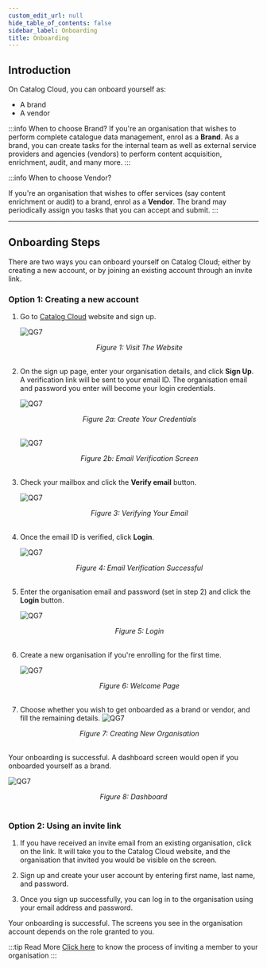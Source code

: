```yaml
---
custom_edit_url: null
hide_table_of_contents: false
sidebar_label: Onboarding
title: Onboarding
---
```


## Introduction

On Catalog Cloud, you can onboard yourself as:
* A brand
* A vendor

:::info When to choose Brand?
If you're an organisation that wishes to perform complete catalogue data management, enrol as a **Brand**. As a brand, you can create tasks for the internal team as well as external service providers and agencies (vendors) to perform content acquisition, enrichment, audit, and many more.
:::

:::info When to choose Vendor?

If you're an organisation that wishes to offer services (say content enrichment or audit) to a brand, enrol as a **Vendor**. The brand may periodically assign you tasks that you can accept and submit.
:::


---

## Onboarding Steps

There are two ways you can onboard yourself on Catalog Cloud; either by creating a new account, or by joining an existing account through an invite link.

### Option 1: Creating a new account

1. Go to <a href="https://www.xcatalogz5.de/" target="_blank">Catalog Cloud</a> website and sign up.

    ![QG7](https://cdn.pixelbin.io/v2/doc/original/vms/onboarding/signup.png)
    <center><em>Figure 1: Visit The Website</em></center><br />

2. On the sign up page, enter your organisation details, and click **Sign Up**. A verification link will be sent to your email ID. The organisation email and password you enter will become your login credentials.

    ![QG7](https://cdn.pixelbin.io/v2/doc/original/vms/onboarding/details.png)
    <center><em>Figure 2a: Create Your Credentials</em></center><br />

    ![QG7](https://cdn.pixelbin.io/v2/doc/original/vms/onboarding/verify3.png)
    <center><em>Figure 2b: Email Verification Screen</em></center><br />

3. Check your mailbox and click the **Verify email** button.

    ![QG7](https://cdn.pixelbin.io/v2/doc/original/vms/onboarding/verify-email.png)
    <center><em>Figure 3: Verifying Your Email</em></center><br />

4. Once the email ID is verified, click **Login**.

    ![QG7](https://cdn.pixelbin.io/v2/doc/original/vms/onboarding/login.png)
    <center><em>Figure 4: Email Verification Successful</em></center><br />

5. Enter the organisation email and password (set in step 2) and click the **Login** button.

    ![QG7](https://cdn.pixelbin.io/v2/doc/original/vms/onboarding/login2.png)
    <center><em>Figure 5: Login</em></center><br />

6. Create a new organisation if you're enrolling for the first time.

    ![QG7](https://cdn.pixelbin.io/v2/doc/original/vms/onboarding/create-org.png)
    <center><em>Figure 6: Welcome Page</em></center><br />

7. Choose whether you wish to get onboarded as a brand or vendor, and fill the remaining details.
    ![QG7](https://cdn.pixelbin.io/v2/doc/original/vms/onboarding/create-org2.png)
    <center><em>Figure 7: Creating New Organisation</em></center><br />

Your onboarding is successful. A dashboard screen would open if you onboarded yourself as a brand.

![QG7](https://cdn.pixelbin.io/v2/doc/original/vms/onboarding/dashboard.png)
<center><em>Figure 8: Dashboard</em></center><br />

### Option 2: Using an invite link

1. If you have received an invite email from an existing organisation, click on the link. It will take you to the Catalog Cloud website, and the organisation that invited you would be visible on the screen. 

2. Sign up and create your user account by entering first name, last name, and password.

3. Once you sign up successfully, you can log in to the organisation using your email address and password.

Your onboarding is successful. The screens you see in the organisation account depends on the role granted to you.

:::tip Read More
[Click here](/docs/manage-account#inviting-a-member) to know the process of inviting a member to your organisation
:::


